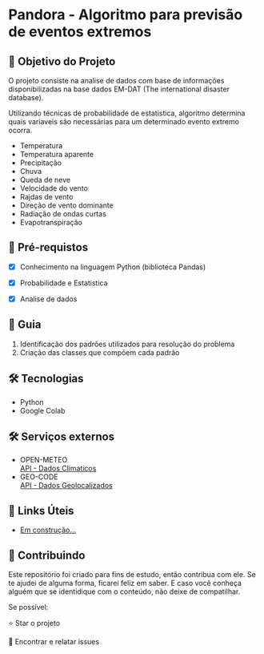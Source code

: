 <h1>Pandora - Algoritmo para previsão de eventos extremos</h1>

<h2>🎯 Objetivo do Projeto</h2>
<p>
  O projeto consiste na analise de dados com base de informações disponibilizadas na base dados EM-DAT (The international disaster database).
</p>

<p>
  Utilizando técnicas de probabilidade de estatistica, algoritmo determina quais variaveis são necessárias para um determinado evento extremo ocorra.
</p>
<ul>
  <li> Temperatura </li>
  <li> Temperatura aparente </li>
  <li> Precipitação </li>
  <li> Chuva </li>
  <li> Queda de neve </li>
  <li> Velocidade do vento </li>
  <li> Rajdas de vento </li>
  <li> Direção de vento dominante </li>
  <li> Radiação de ondas curtas </li>
  <li> Evapotranspiração </li>
</ul>

<h2>
🛑 Pré-requistos
</h2>

- [x] Conhecimento na linguagem Python (biblioteca Pandas)

- [x] Probabilidade e Estatistica

- [x] Analise de dados

<h2> 🚦 Guia </h2>

<ol>
    <li> Identificação dos padrões utilizados para resolução do problema </li>
    <li> Criação das classes que compõem cada padrão </li>
</ol>

<h2>🛠 Tecnologias</h2>

<ul>
    <li> Python </li>
    <li> Google Colab </li>
</ul>

<h2>🛠 Serviços externos</h2>

<ul>
    <li> OPEN-METEO </li><a href="https://archive-api.open-meteo.com/v1/archive">API - Dados Climaticos</a></li>
    <li> GEO-CODE </li><a href="https://geocode.maps.co/search">API - Dados Geolocalizados</a></li>
</ul>

<h2>🔗 Links Úteis</h2>
<ul>
    <li><a href="#">Em construção...</a></li>
</ul>


<h2> 🤝 Contribuindo </h2>

Este repositório foi criado para fins de estudo, então contribua com ele. Se te ajudei de alguma forma, ficarei feliz em
saber. E caso você conheça alguém que se identidique com o conteúdo, não deixe de compatilhar.

Se possível:

⭐️ Star o projeto

🐛 Encontrar e relatar issues

